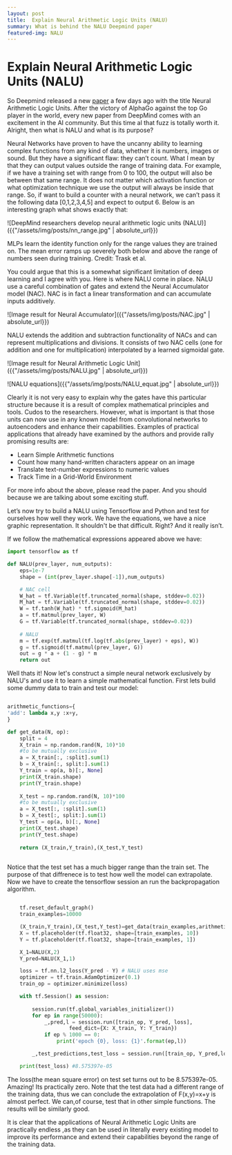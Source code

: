 ```yaml
---
layout: post
title:  Explain Neural Arithmetic Logic Units (NALU)
summary: What is behind the NALU Deepmind paper
featured-img: NALU
---
```


# Explain Neural Arithmetic Logic Units (NALU)

So Deepmind released a new [paper](https://arxiv.org/pdf/1808.00508.pdf) a few
days ago with the title Neural Arithmetic Logic Units. After the victory of
AlphaGo against the top Go player in the world, every new paper from DeepMind
comes with an excitement in the AI community. But this time al that fuzz is
totally worth it. Alright, then what is NALU and what is its purpose?

Neural Networks have proven to have the uncanny ability to learning complex
functions from any kind of data, whether it is numbers, images or sound. But
they have a significant flaw: they can’t count. What I mean by that they can
output values outside the range of training data. For example, if we have a
training set with range from 0 to 100, the output will also be between that same
range. It does not matter which activation function or what optimization
technique we use the output will always be inside that range. So, if want to
build a counter with a neural network, we can’t pass it the following data
[0,1,2,3,4,5] and expect to output 6. Below is an interesting graph what shows
exactly that:

![DeepMind researchers develop neural arithmetic logic units (NALU)]({{"/assets/img/posts/nn_range.jpg" | absolute_url}})

MLPs learn the identity function only for the range values they are trained on.
The mean error ramps up severely both below and above the range of numbers seen
during training. Credit: Trask et al.

You could argue that this is a somewhat significant limitation of deep learning
and I agree with you. Here is where NALU come in place. NALU use a careful
combination of gates and extend the Neural Accumulator model (NAC). NAC is in
fact a linear transformation and can accumulate inputs additively.

![Image result for Neural Accumulator]({{"/assets/img/posts/NAC.jpg" | absolute_url}})

NALU extends the addition and subtraction functionality of NACs and can
represent multiplications and divisions. It consists of two NAC cells (one for
addition and one for multiplication) interpolated by a learned sigmoidal gate.

![Image result for Neural Arithmetic Logic Unit]({{"/assets/img/posts/NALU.jpg" | absolute_url}})

![NALU equations]({{"/assets/img/posts/NALU_equat.jpg" | absolute_url}})

Clearly it is not very easy to explain why the gates have this particular
structure because it is a result of complex mathematical principles and tools.
Cudos to the researchers. However, what is important is that those units can now
use in any known model from convolutional networks to autoencoders and enhance
their capabilities. Examples of practical applications that already have
examined by the authors and provide rally promising results are:

-   Learn Simple Arithmetic functions
-   Count how many hand-written characters appear on an image
-   Translate text-number expressions to numeric values
-   Track Time in a Grid-World Environment

For more info about the above, please read the paper. And you should because we
are talking about some exciting stuff.

Let’s now try to build a NALU using Tensorflow and Python and test for ourselves how well they work. We have the equations, we have a nice graphic representation. It shouldn't be that difficult.
Right? And it really isn’t.

If we follow the mathematical expressions appeared above we have:

```python
import tensorflow as tf

def NALU(prev_layer, num_outputs):
    eps=1e-7
    shape = (int(prev_layer.shape[-1]),num_outputs)

    # NAC cell
    W_hat = tf.Variable(tf.truncated_normal(shape, stddev=0.02))
    M_hat = tf.Variable(tf.truncated_normal(shape, stddev=0.02))
    W = tf.tanh(W_hat) * tf.sigmoid(M_hat)
    a = tf.matmul(prev_layer, W)
    G = tf.Variable(tf.truncated_normal(shape, stddev=0.02))
    
    # NALU
    m = tf.exp(tf.matmul(tf.log(tf.abs(prev_layer) + eps), W))
    g = tf.sigmoid(tf.matmul(prev_layer, G))
    out = g * a + (1 - g) * m
    return out

```
Well thats it! Now let's construct a simple neural network exclusively by NALU's and use it to learn a simple mathematical function. First lets build some dummy data to train and test our model:

```python

arithmetic_functions={
'add': lambda x,y :x+y,
}

def get_data(N, op):
    split = 4
    X_train = np.random.rand(N, 10)*10
    #to be mutually exclusive
    a = X_train[:, :split].sum(1)
    b = X_train[:, split:].sum(1)
    Y_train = op(a, b)[:, None]
    print(X_train.shape)
    print(Y_train.shape)
    
    X_test = np.random.rand(N, 10)*100
    #to be mutually exclusive
    a = X_test[:, :split].sum(1)
    b = X_test[:, split:].sum(1)
    Y_test = op(a, b)[:, None]
    print(X_test.shape)
    print(Y_test.shape)
    
    return (X_train,Y_train),(X_test,Y_test)
  
```
Notice that the test set has a much bigger range than the train set. The purpose of that diffrenece is to test how well the model can extrapolate. Now we have to create the tensorflow session an run the backpropagation algorithm.

```python

    tf.reset_default_graph()
    train_examples=10000

    (X_train,Y_train),(X_test,Y_test)=get_data(train_examples,arithmetic_functions['add'])  
    X = tf.placeholder(tf.float32, shape=[train_examples, 10])
    Y = tf.placeholder(tf.float32, shape=[train_examples, 1])

    X_1=NALU(X,2)
    Y_pred=NALU(X_1,1)

    loss = tf.nn.l2_loss(Y_pred - Y) # NALU uses mse
    optimizer = tf.train.AdamOptimizer(0.1)
    train_op = optimizer.minimize(loss)

    with tf.Session() as session:
            
        session.run(tf.global_variables_initializer())
        for ep in range(50000):
            _,pred,l = session.run([train_op, Y_pred, loss], 
                    feed_dict={X: X_train, Y: Y_train})
            if ep % 1000 == 0:
                print('epoch {0}, loss: {1}'.format(ep,l))

        _,test_predictions,test_loss = session.run([train_op, Y_pred,loss],feed_dict={X:X_test,Y:Y_test})

    print(test_loss) #8.575397e-05
```
 
 The loss(the mean square error) on test set turns out to be 8.575397e-05. Amazing! Its practically zero. Note that the test data had a different range of the training data, thus we can conclude the extrapolation of F(x,y)=x+y is almost perfect. We can,of course, test that in other simple functions. The results will be similarly good.  

 It is clear that the applications of Neural Arithmetic Logic Units are practically endless ,as they can be used in literally every existing model to improve its performance and extend their capabilities beyond the range of the training data. 

